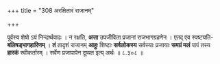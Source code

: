 +++
title = "308 अरक्षितारं राजानम्"

+++

पूर्वस्य शेषो ऽयं निन्दार्थवादः । न रक्षति, **अत्ता** उपजीविता प्रजानां राजभागग्रहणेन । एतद् एव स्पष्टयति- **बलिषड्भागहारिणम्** । **तं** तादृशं राजानम् **आहुः** शिष्टाः **सर्वलोकस्य** सर्वस्याः प्रजायाः **समग्रं मलं** पापं तस्य **हारकं** स्वीकर्तारम् । सर्वेण प्रजापापेन दूष्यत इत्य् अर्थः ॥ ८.३०८ ॥